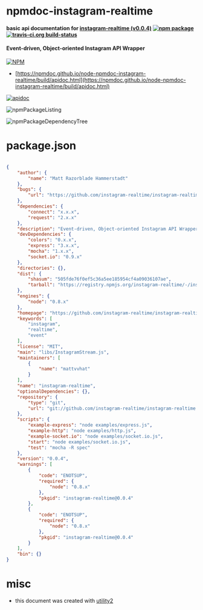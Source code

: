 # npmdoc-instagram-realtime

#### basic api documentation for  [instagram-realtime (v0.0.4)](https://github.com/instagram-realtime/instagram-realtime)  [![npm package](https://img.shields.io/npm/v/npmdoc-instagram-realtime.svg?style=flat-square)](https://www.npmjs.org/package/npmdoc-instagram-realtime) [![travis-ci.org build-status](https://api.travis-ci.org/npmdoc/node-npmdoc-instagram-realtime.svg)](https://travis-ci.org/npmdoc/node-npmdoc-instagram-realtime)

#### Event-driven, Object-oriented Instagram API Wrapper

[![NPM](https://nodei.co/npm/instagram-realtime.png?downloads=true&downloadRank=true&stars=true)](https://www.npmjs.com/package/instagram-realtime)

- [https://npmdoc.github.io/node-npmdoc-instagram-realtime/build/apidoc.html](https://npmdoc.github.io/node-npmdoc-instagram-realtime/build/apidoc.html)

[![apidoc](https://npmdoc.github.io/node-npmdoc-instagram-realtime/build/screenCapture.buildCi.browser.%252Ftmp%252Fbuild%252Fapidoc.html.png)](https://npmdoc.github.io/node-npmdoc-instagram-realtime/build/apidoc.html)

![npmPackageListing](https://npmdoc.github.io/node-npmdoc-instagram-realtime/build/screenCapture.npmPackageListing.svg)

![npmPackageDependencyTree](https://npmdoc.github.io/node-npmdoc-instagram-realtime/build/screenCapture.npmPackageDependencyTree.svg)



# package.json

```json

{
    "author": {
        "name": "Matt Razorblade Hammerstadt"
    },
    "bugs": {
        "url": "https://github.com/instagram-realtime/instagram-realtime/issues"
    },
    "dependencies": {
        "connect": "x.x.x",
        "request": "2.x.x"
    },
    "description": "Event-driven, Object-oriented Instagram API Wrapper",
    "devDependencies": {
        "colors": "0.x.x",
        "express": "3.x.x",
        "mocha": "1.x.x",
        "socket.io": "0.9.x"
    },
    "directories": {},
    "dist": {
        "shasum": "505fde76f0ef5c36a5ee185954cf4a09036107ae",
        "tarball": "https://registry.npmjs.org/instagram-realtime/-/instagram-realtime-0.0.4.tgz"
    },
    "engines": {
        "node": "0.8.x"
    },
    "homepage": "https://github.com/instagram-realtime/instagram-realtime",
    "keywords": [
        "instagram",
        "realtime",
        "event"
    ],
    "license": "MIT",
    "main": "libs/InstagramStream.js",
    "maintainers": [
        {
            "name": "mattvvhat"
        }
    ],
    "name": "instagram-realtime",
    "optionalDependencies": {},
    "repository": {
        "type": "git",
        "url": "git://github.com/instagram-realtime/instagram-realtime.git"
    },
    "scripts": {
        "example-express": "node examples/express.js",
        "example-http": "node examples/http.js",
        "example-socket.io": "node examples/socket.io.js",
        "start": "node examples/socket.io.js",
        "test": "mocha -R spec"
    },
    "version": "0.0.4",
    "warnings": [
        {
            "code": "ENOTSUP",
            "required": {
                "node": "0.8.x"
            },
            "pkgid": "instagram-realtime@0.0.4"
        },
        {
            "code": "ENOTSUP",
            "required": {
                "node": "0.8.x"
            },
            "pkgid": "instagram-realtime@0.0.4"
        }
    ],
    "bin": {}
}
```



# misc
- this document was created with [utility2](https://github.com/kaizhu256/node-utility2)
